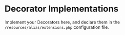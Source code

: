 # Decorator Implementations

Implement your Decorators here, and declare them in the `/resources/alias/extensions.php` configuration file.
